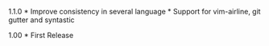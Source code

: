 1.1.0
    * Improve consistency in several language
    * Support for vim-airline, git gutter and syntastic

1.00
    * First Release
